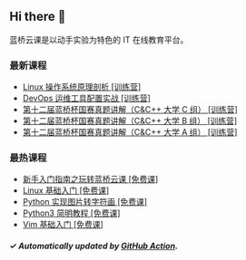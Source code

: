 ## Hi there 👋

蓝桥云课是以动手实验为特色的 IT 在线教育平台。

### 最新课程

<!-- LATEST:START -->
- [Linux 操作系统原理剖析 [训练营]](https://www.lanqiao.cn/courses/4042/)
- [DevOps 运维工具配置实战 [训练营]](https://www.lanqiao.cn/courses/7672/)
- [第十二届蓝桥杯国赛真题讲解（C&amp;C++ 大学 C 组） [训练营]](https://www.lanqiao.cn/courses/7553/)
- [第十二届蓝桥杯国赛真题讲解（C&amp;C++ 大学 B 组） [训练营]](https://www.lanqiao.cn/courses/7552/)
- [第十二届蓝桥杯国赛真题讲解（C&amp;C++ 大学 A 组） [训练营]](https://www.lanqiao.cn/courses/7533/)
<!-- LATEST:END -->

### 最热课程

<!-- HOTEST:START -->
- [新手入门指南之玩转蓝桥云课 [免费课]](https://www.lanqiao.cn/courses/63/)
- [Linux 基础入门 [免费课]](https://www.lanqiao.cn/courses/1/)
- [Python 实现图片转字符画 [免费课]](https://www.lanqiao.cn/courses/370/)
- [Python3 简明教程 [免费课]](https://www.lanqiao.cn/courses/596/)
- [Vim 基础入门 [免费课]](https://www.lanqiao.cn/courses/2/)
<!-- HOTEST:END -->

##### ✓ Automatically updated by [GitHub Action](https://github.com/lanqiao-courses/.github/actions/workflows/update.yml).
